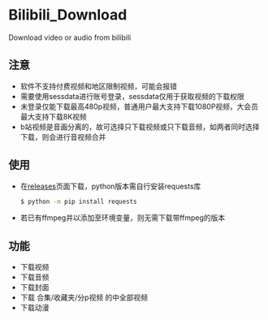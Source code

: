 # Bilibili_Download
Download video or audio from bilibili

## 注意

* 软件不支持付费视频和地区限制视频，可能会报错
* 需要使用sessdata进行账号登录，sessdata仅用于获取视频的下载权限
* 未登录仅能下载最高480p视频，普通用户最大支持下载1080P视频，大会员最大支持下载8K视频
* b站视频是音画分离的，故可选择只下载视频或只下载音频，如两者同时选择下载，则会进行音视频合并

## 使用

* 在[releases](https://github.com/amenonioi/Bilibili_Download/releases)页面下载，python版本需自行安装requests库
  ```bash
  $ python -m pip install requests
  ```
* 若已有ffmpeg并以添加至环境变量，则无需下载带ffmpeg的版本

## 功能

* 下载视频
* 下载音频
* 下载封面
* 下载 合集/收藏夹/分p视频 的中全部视频
* 下载动漫

